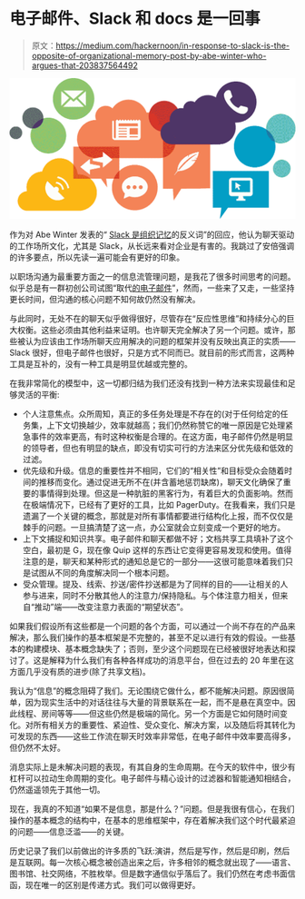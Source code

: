 # 电子邮件、Slack 和 docs 是一回事

> 原文：<https://medium.com/hackernoon/in-response-to-slack-is-the-opposite-of-organizational-memory-post-by-abe-winter-who-argues-that-203837564492>

![](img/5e126a201bdbb1c78f1975fc04d1fd4a.png)

作为对 Abe Winter 发表的“ [Slack 是组织记忆](https://abe-winter.github.io/plea's/help/2018/02/11/slack.html)的反义词”的回应，他认为聊天驱动的工作场所文化，尤其是 Slack，从长远来看对企业是有害的。我跳过了安倍强调的许多要点，所以先读一遍可能会有更好的印象。

以职场沟通为最重要方面之一的信息流管理问题，是我花了很多时间思考的问题。似乎总是有一群初创公司试图“取代[的电子邮件](https://hackernoon.com/tagged/email)”，然而，一些来了又走，一些坚持更长时间，但沟通的核心问题不知何故仍然没有解决。

与此同时，无处不在的聊天似乎做得很好，尽管存在“反应性思维”和持续分心的巨大权衡。这些必须由其他利益来证明。也许聊天完全解决了另一个问题。或许，那些被认为应该由工作场所聊天应用解决的问题的框架并没有反映出真正的实质——Slack 很好，但电子邮件也很好，只是方式不同而已。就目前的形式而言，这两种工具是互补的，没有一种工具是明显优越或完整的。

在我非常简化的模型中，这一切都归结为我们还没有找到一种方法来实现最佳和足够灵活的平衡:

*   个人注意焦点。众所周知，真正的多任务处理是不存在的(对于任何给定的任务集，上下文切换越少，效率就越高；我们仍然称赞它的唯一原因是它处理紧急事件的效率更高，有时这种权衡是合理的。在这方面，电子邮件仍然是明显的领导者，但也有明显的缺点，即没有切实可行的方法来区分优先级和低效的过滤。
*   优先级和升级。信息的重要性并不相同，它们的“相关性”和目标受众会随着时间的推移而变化。通过促进无所不在(并含蓄地惩罚缺席)，聊天文化确保了重要的事情得到处理。但这是一种肮脏的黑客行为，有着巨大的负面影响。然而在极端情况下，已经有了更好的工具，比如 PagerDuty。在我看来，我们只是遗漏了一个关键的概念，那就是对所有事情都要进行结构化上报，而不仅仅是棘手的问题。一旦搞清楚了这一点，办公室就会立刻变成一个更好的地方。
*   上下文捕捉和知识共享。电子邮件和聊天都做不好；文档共享工具填补了这个空白，最初是 G，现在像 Quip 这样的东西让它变得更容易发现和使用。值得注意的是，聊天和某种形式的通知总是它的一部分——这很可能意味着我们只是试图从不同的角度解决同一个根本问题。
*   受众管理。提及、线索、抄送/密件抄送都是为了同样的目的——让相关的人参与进来，同时不分散其他人的注意力/保持隐私。与个体注意力相关，但来自“推动”端——改变注意力表面的“期望状态”。

如果我们假设所有这些都是一个问题的各个方面，可以通过一个尚不存在的产品来解决，那么我们操作的基本框架是不完整的，甚至不足以进行有效的假设。一些基本的构建模块、基本概念缺失了；否则，至少这个问题现在已经被很好地表达和探讨了。这是解释为什么我们有各种各样成功的消息平台，但在过去的 20 年里在这方面几乎没有质的进步(除了共享文档)。

我认为“信息”的概念阻碍了我们。无论围绕它做什么，都不能解决问题。原因很简单，因为现实生活中的对话往往与大量的背景联系在一起，而不是悬在真空中。因此线程、房间等等——但这些仍然是极端的简化。另一个方面是它如何随时间变化。对所有相关方的重要性、紧迫性、受众变化、解决方案，以及随后将其转化为可发现的东西——这些工作流在聊天时效率非常低，在电子邮件中效率要高得多，但仍然不太好。

消息实际上是未解决问题的表现，有其自身的生命周期。在今天的软件中，很少有杠杆可以拉动生命周期的变化。电子邮件与精心设计的过滤器和智能通知相结合，仍然遥遥领先于其他一切。

现在，我真的不知道“如果不是信息，那是什么？”问题。但是我很有信心，在我们操作的基本概念的结构中，在基本的思维框架中，存在着解决我们这个时代最紧迫的问题——信息泛滥——的关键。

历史记录了我们以前做出的许多质的飞跃:演讲，然后是写作，然后是印刷，然后是互联网。每一次核心概念被创造出来之后，许多相邻的概念就出现了——语言、图书馆、社交网络，不胜枚举。但是数字通信似乎落后了。我们仍然在考虑书面信函，现在唯一的区别是传递方式。我们可以做得更好。